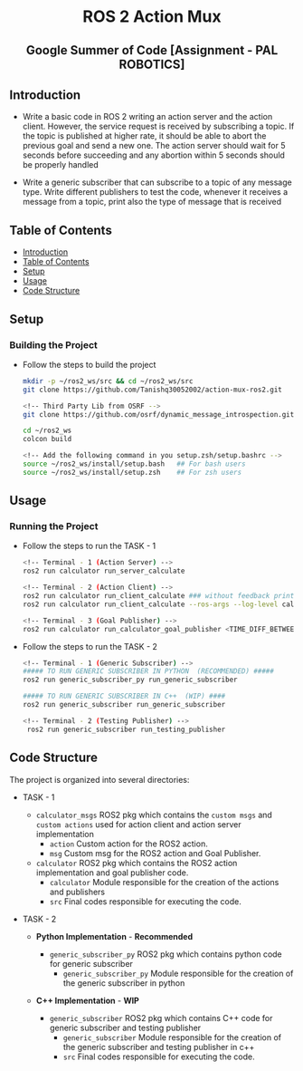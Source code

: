 <h1 align=center>
ROS 2 Action Mux</br>
</h1>
<h2 align=center>
Google Summer of Code [Assignment - PAL ROBOTICS]
</h2>

## Introduction

- Write a basic code in ROS 2 writing an action server and the action client. However, the service request is received by subscribing a topic. If the topic is published at higher rate, it should be able to abort the previous goal and send a new one. The action server should wait for 5 seconds before succeeding and any abortion within 5 seconds should be properly handled

- Write a generic subscriber that can subscribe to a topic of any message type. Write different publishers to test the code, whenever it receives a message from a topic, print also the type of message that is received

## Table of Contents

- [Introduction](#introduction)
- [Table of Contents](#table-of-contents)
- [Setup](#setup)
- [Usage](#usage)
- [Code Structure](#code-structure)

## Setup

### Building the Project

- Follow the steps to build the project
  ```bash
  mkdir -p ~/ros2_ws/src && cd ~/ros2_ws/src
  git clone https://github.com/Tanishq30052002/action-mux-ros2.git

  <!-- Third Party Lib from OSRF -->
  git clone https://github.com/osrf/dynamic_message_introspection.git

  cd ~/ros2_ws
  colcon build

  <!-- Add the following command in you setup.zsh/setup.bashrc -->
  source ~/ros2_ws/install/setup.bash   ## For bash users
  source ~/ros2_ws/install/setup.zsh    ## For zsh users
  ```

## Usage

### Running the Project

- Follow the steps to run the TASK - 1
    ```bash
    <!-- Terminal - 1 (Action Server) -->
    ros2 run calculator run_server_calculate

    <!-- Terminal - 2 (Action Client) -->
    ros2 run calculator run_client_calculate ### without feedback printing
    ros2 run calculator run_client_calculate --ros-args --log-level calculator_action_client:=DEBUG ### with feedback printing

    <!-- Terminal - 3 (Goal Publisher) -->
    ros2 run calculator run_calculator_goal_publisher <TIME_DIFF_BETWEEN_2_GOALS in secs>
    ```

- Follow the steps to run the TASK - 2
    ```bash
    <!-- Terminal - 1 (Generic Subscriber) -->
    ##### TO RUN GENERIC SUBSCRIBER IN PYTHON  (RECOMMENDED) #####
    ros2 run generic_subscriber_py run_generic_subscriber

    ##### TO RUN GENERIC SUBSCRIBER IN C++  (WIP) ####
    ros2 run generic_subscriber run_generic_subscriber

    <!-- Terminal - 2 (Testing Publisher) -->
     ros2 run generic_subscriber run_testing_publisher

    ```

## Code Structure

The project is organized into several directories:

- TASK - 1
    - `calculator_msgs` ROS2 pkg which contains the `custom msgs` and `custom actions` used for action client and action server implementation
      - `action` Custom action for the ROS2 action.
      - `msg` Custom msg for the ROS2 action and Goal Publisher.
    - `calculator` ROS2 pkg which contains the ROS2 action implementation and goal publisher code.
      - `calculator` Module responsible for the creation of the actions and publishers
      - `src` Final codes responsible for executing the code.

- TASK - 2
    - **Python Implementation** - **Recommended**
        - `generic_subscriber_py` ROS2 pkg which contains python code for generic subscriber
            - `generic_subscriber_py` Module responsible for the creation of the generic subscriber in python

    - **C++ Implementation** - **WIP**
        - `generic_subscriber` ROS2 pkg which contains C++ code for generic subscriber and testing publisher
            - `generic_subscriber` Module responsible for the creation of the generic subscriber and testing publisher in c++
            - `src` Final codes responsible for executing the code.
